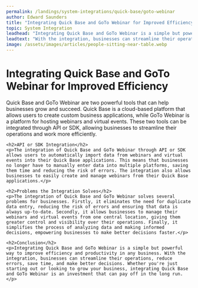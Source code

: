 ```yaml
---
permalink: /landings/system-integrations/quick-base/goto-webinar
author: Edward Saunders
title: "Integrating Quick Base and GoTo Webinar for Improved Efficiency"
topic: System Integration
leadhead: "Integrating Quick Base and GoTo Webinar is a simple but powerful way to improve efficiency and productivity in any business"
leadtext: "With the integration, businesses can streamline their operations, reduce errors, save time, and make better decisions. Whether you're just starting out or looking to grow your business, integrating Quick Base and GoTo Webinar is an investment that can pay off in the long run."
image: /assets/images/articles/people-sitting-near-table.webp
---
```

<div class="arttext">	<h1>Integrating Quick Base and GoTo Webinar for Improved Efficiency</h1>
	<p>Quick Base and GoTo Webinar are two powerful tools that can help businesses grow and succeed. Quick Base is a cloud-based platform that allows users to create custom business applications, while GoTo Webinar is a platform for hosting webinars and virtual events. These two tools can be integrated through API or SDK, allowing businesses to streamline their operations and work more efficiently.</p>

	<h2>API or SDK Integration</h2>
	<p>The integration of Quick Base and GoTo Webinar through API or SDK allows users to automatically import data from webinars and virtual events into their Quick Base applications. This means that businesses no longer have to manually enter data into multiple platforms, saving them time and reducing the risk of errors. The integration also allows businesses to easily create and manage webinars from their Quick Base applications.</p>

	<h2>Problems the Integration Solves</h2>
	<p>The integration of Quick Base and GoTo Webinar solves several problems for businesses. Firstly, it eliminates the need for duplicate data entry, reducing the risk of errors and ensuring that data is always up-to-date. Secondly, it allows businesses to manage their webinars and virtual events from one central location, giving them greater control and visibility over their operations. Finally, it simplifies the process of analyzing data and making informed decisions, empowering businesses to make better decisions faster.</p>

	<h2>Conclusion</h2>
	<p>Integrating Quick Base and GoTo Webinar is a simple but powerful way to improve efficiency and productivity in any business. With the integration, businesses can streamline their operations, reduce errors, save time, and make better decisions. Whether you're just starting out or looking to grow your business, integrating Quick Base and GoTo Webinar is an investment that can pay off in the long run.</p>
</div>